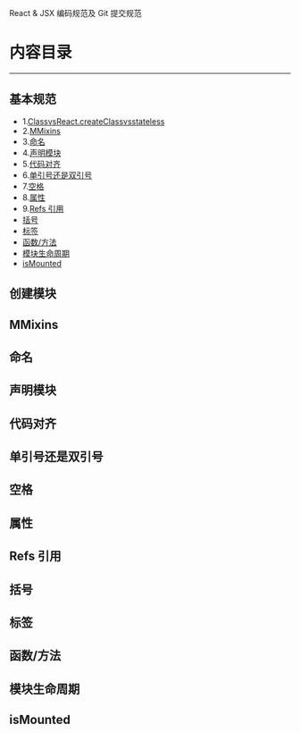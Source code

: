 React & JSX 编码规范及 Git 提交规范

# 内容目录

---

## 基本规范

- 1.[ClassvsReact.createClassvsstateless](#创建模块)
- 2.[MMixins](#MMixins)
- 3.[命名](#命名)
- 4.[声明模块](#声明模块)
- 5.[代码对齐](#代码对齐)
- 6.[单引号还是双引号](#单引号还是双引号)
- 7.[空格](#空格)
- 8.[属性](#属性)
- 9.[Refs 引用](#Refs引用)
- [括号](#括号)
- [标签](#标签)
- [函数/方法](#函数/方法)
- [模块生命周期](#模块生命周期)
- [isMounted](#isMounted)

## 创建模块

## MMixins

## 命名

## 声明模块

## 代码对齐

## 单引号还是双引号

## 空格

## 属性

## Refs 引用

## 括号

## 标签

## 函数/方法

## 模块生命周期

## isMounted

